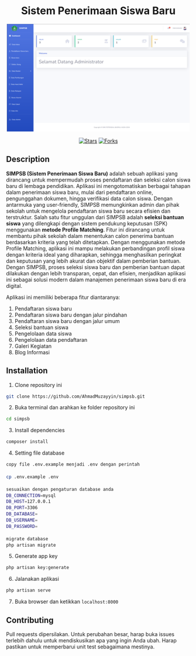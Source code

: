 <div align="center">
    
# **Sistem Penerimaan Siswa Baru**

<img src="/public/img/Dashboard.png" width="500" alt="Img Dashboard" >

</div>
</div>
<p align="center">
<a href="https://github.com/AhmadMuzayyin/simpsb/stargazers" target="_blank"><img src="https://img.shields.io/github/stars/AhmadMuzayyin/simpsb" alt="Stars" /></a>
<a href="https://github.com/AhmadMuzayyin/simpsb/network/members" target="_blank"><img src="https://img.shields.io/github/forks/AhmadMuzayyin/simpsb" alt="Forks" /></a>
</p>

## Description
**SIMPSB (Sistem Penerimaan Siswa Baru)** adalah sebuah aplikasi yang dirancang untuk mempermudah proses pendaftaran dan seleksi calon siswa baru di lembaga pendidikan. Aplikasi ini mengotomatiskan berbagai tahapan dalam penerimaan siswa baru, mulai dari pendaftaran online, pengunggahan dokumen, hingga verifikasi data calon siswa. Dengan antarmuka yang user-friendly, SIMPSB memungkinkan admin dan pihak sekolah untuk mengelola pendaftaran siswa baru secara efisien dan terstruktur.
Salah satu fitur unggulan dari SIMPSB adalah **seleksi bantuan siswa** yang dilengkapi dengan sistem pendukung keputusan (SPK) menggunakan **metode Profile Matching**. Fitur ini dirancang untuk membantu pihak sekolah dalam menentukan calon penerima bantuan berdasarkan kriteria yang telah ditetapkan. Dengan menggunakan metode Profile Matching, aplikasi ini mampu melakukan perbandingan profil siswa dengan kriteria ideal yang diharapkan, sehingga menghasilkan peringkat dan keputusan yang lebih akurat dan objektif dalam pemberian bantuan.
Dengan SIMPSB, proses seleksi siswa baru dan pemberian bantuan dapat dilakukan dengan lebih transparan, cepat, dan efisien, menjadikan aplikasi ini sebagai solusi modern dalam manajemen penerimaan siswa baru di era digital.

Aplikasi ini memiliki beberapa fitur diantaranya:
1. Pendaftaran siswa baru
2. Pendaftaran siswa baru dengan jalur pindahan
3. Pendaftaran siswa baru dengan jalur umum
4. Seleksi bantuan siswa
5. Pengelolaan data siswa
6. Pengelolaan data pendaftaran
7. Galeri Kegiatan
8. Blog Informasi

## Installation
1. Clone repository ini
```bash
git clone https://github.com/AhmadMuzayyin/simpsb.git
```
2. Buka terminal dan arahkan ke folder repository ini
```bash
cd simpsb
```
3. Install dependencies
```bash
composer install
```
4. Setting file database
```bash
copy file .env.example menjadi .env dengan perintah

cp .env.example .env

sesuaikan dengan pengaturan database anda
DB_CONNECTION=mysql
DB_HOST=127.0.0.1
DB_PORT=3306
DB_DATABASE=
DB_USERNAME=
DB_PASSWORD=

migrate database
php artisan migrate
```
5. Generate app key
```bash
php artisan key:generate
```
6. Jalanakan aplikasi
```bash
php artisan serve
```
7. Buka browser dan ketikkan `localhost:8000`

## Contributing
Pull requests dipersilakan. Untuk perubahan besar, harap buka issues terlebih dahulu untuk mendiskusikan apa yang ingin Anda ubah.
Harap pastikan untuk memperbarui unit test sebagaimana mestinya.